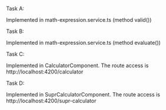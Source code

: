 
Task A:

  Implemented in math-expression.service.ts (method valid())
  
Task B:

  Implemented in math-expression.service.ts (method evaluate())
  
Task C:

  Implemented in CalculatorComponent.
  The route access is http://localhost:4200/calculator   

Task D:

  Implemented in SuprCalculatorComponent.
  The route access is http://localhost:4200/supr-calculator
